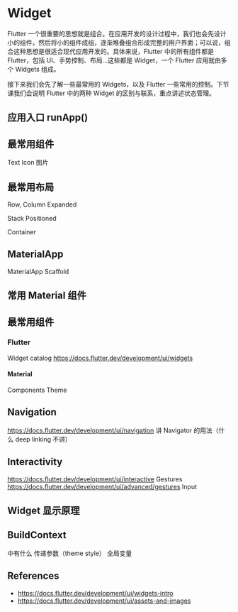 # Widget

Flutter 一个很重要的思想就是组合。在应用开发的设计过程中，我们也会先设计小的组件，然后将小的组件成组，逐渐堆叠组合形成完整的用户界面；可以说，组合这种思想是很适合现代应用开发的。具体来说，Flutter 中的所有组件都是 Flutter，包括 UI、手势控制、布局...这些都是 Widget，一个 Flutter 应用就由多个 Widgets 组成。

接下来我们会先了解一些最常用的 Widgets，以及 Flutter 一些常用的控制。下节课我们会说明 Flutter 中的两种 Widget 的区别与联系，重点讲述状态管理。

## 应用入口 runApp()



## 最常用组件

Text Icon 图片

## 最常用布局

Row, Column  Expanded

Stack  Positioned

Container

## MaterialApp

MaterialApp  Scaffold

## 常用 Material 组件

## 最常用组件

### Flutter

Widget catalog https://docs.flutter.dev/development/ui/widgets
    
#### Material

Components
Theme

## Navigation

https://docs.flutter.dev/development/ui/navigation 讲 Navigator 的用法（什么 deep linking 不讲）

## Interactivity

https://docs.flutter.dev/development/ui/interactive
    Gestures https://docs.flutter.dev/development/ui/advanced/gestures
    Input




## Widget 显示原理



## BuildContext

中有什么 传递参数（theme style） 全局变量

## References

- https://docs.flutter.dev/development/ui/widgets-intro
- https://docs.flutter.dev/development/ui/assets-and-images
